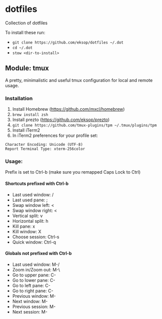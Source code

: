 # dotfiles
Collection of dotfiles

To install these run:
- `git clone https://github.com/eksop/dotfiles ~/.dot`
- `cd ~/.dot`
- `stow <dir-to-install>`


## Module: tmux
A pretty, minimalistic and useful tmux configuration for local and remote usage. 

### Installation
1. Install Homebrew (https://github.com/mxcl/homebrew)
2. `brew install zsh`
3. Install prezto (https://github.com/eksop/prezto)
4. `git clone https://github.com/tmux-plugins/tpm ~/.tmux/plugins/tpm`
5. Install iTerm2
5. In iTerm2 preferences for your profile set:
```
Character Encoding: Unicode (UTF-8)
Report Terminal Type: xterm-256color
```

### Usage:
Prefix is set to Ctrl-b (make sure you remapped Caps Lock to Ctrl)

#### Shortcuts prefixed with Ctrl-b
- Last used window:   /
- Last used pane:     ;
- Swap window left:   <
- Swap window right:  <
- Vertical split:     v
- Horizontal split:   h
- Kill pane:          x
- Kill window:        X
- Choose session:     Ctrl-s
- Quick window:       Ctrl-q

#### Globals not prefixed with Ctrl-b
- Last used window:   M-/
- Zoom in/Zoom out:   M-\
- Go to upper pane:   C-<Up Arrow>
- Go to lower pane:   C-<Down Arrow>
- Go to left pane:    C-<Left Arrow>
- Go to right pane:   C-<Right Arrow>
- Previous window:    M-<Left Arrow>
- Next window:        M-<Right Arrow>
- Previous session:   M-<Up Arrow>
- Next session:       M-<Down Arrow>

